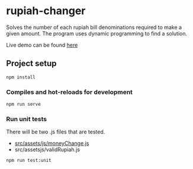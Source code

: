 # rupiah-changer

Solves the number of each rupiah bill denominations required to make a given amount.
The program uses dynamic programming to find a solution.

Live demo can be found [here](https://rupiah-changer.herokuapp.com/)

## Project setup
```
npm install
```

### Compiles and hot-reloads for development
```
npm run serve
```

### Run unit tests
There will be two .js files that are tested.
- [src/assets/js/moneyChange.js](src/assets/js/moneyChange.js)
- src/assetsjs/validRupiah.js
```
npm run test:unit
```
